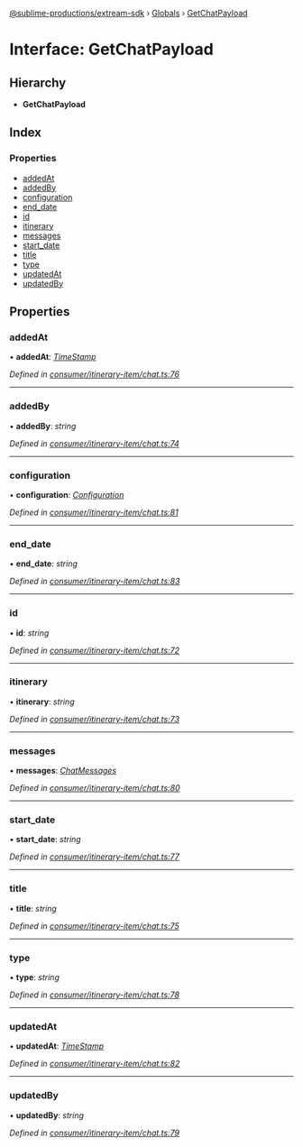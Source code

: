 [@sublime-productions/extream-sdk](../README.md) › [Globals](../globals.md) › [GetChatPayload](getchatpayload.md)

# Interface: GetChatPayload

## Hierarchy

* **GetChatPayload**

## Index

### Properties

* [addedAt](getchatpayload.md#addedat)
* [addedBy](getchatpayload.md#addedby)
* [configuration](getchatpayload.md#configuration)
* [end_date](getchatpayload.md#end_date)
* [id](getchatpayload.md#id)
* [itinerary](getchatpayload.md#itinerary)
* [messages](getchatpayload.md#messages)
* [start_date](getchatpayload.md#start_date)
* [title](getchatpayload.md#title)
* [type](getchatpayload.md#type)
* [updatedAt](getchatpayload.md#updatedat)
* [updatedBy](getchatpayload.md#updatedby)

## Properties

###  addedAt

• **addedAt**: *[TimeStamp](timestamp.md)*

*Defined in [consumer/itinerary-item/chat.ts:76](https://github.com/Extream-SaaS/ex-sdk/blob/ed34b16/src/consumer/itinerary-item/chat.ts#L76)*

___

###  addedBy

• **addedBy**: *string*

*Defined in [consumer/itinerary-item/chat.ts:74](https://github.com/Extream-SaaS/ex-sdk/blob/ed34b16/src/consumer/itinerary-item/chat.ts#L74)*

___

###  configuration

• **configuration**: *[Configuration](configuration.md)*

*Defined in [consumer/itinerary-item/chat.ts:81](https://github.com/Extream-SaaS/ex-sdk/blob/ed34b16/src/consumer/itinerary-item/chat.ts#L81)*

___

###  end_date

• **end_date**: *string*

*Defined in [consumer/itinerary-item/chat.ts:83](https://github.com/Extream-SaaS/ex-sdk/blob/ed34b16/src/consumer/itinerary-item/chat.ts#L83)*

___

###  id

• **id**: *string*

*Defined in [consumer/itinerary-item/chat.ts:72](https://github.com/Extream-SaaS/ex-sdk/blob/ed34b16/src/consumer/itinerary-item/chat.ts#L72)*

___

###  itinerary

• **itinerary**: *string*

*Defined in [consumer/itinerary-item/chat.ts:73](https://github.com/Extream-SaaS/ex-sdk/blob/ed34b16/src/consumer/itinerary-item/chat.ts#L73)*

___

###  messages

• **messages**: *[ChatMessages](chatmessages.md)*

*Defined in [consumer/itinerary-item/chat.ts:80](https://github.com/Extream-SaaS/ex-sdk/blob/ed34b16/src/consumer/itinerary-item/chat.ts#L80)*

___

###  start_date

• **start_date**: *string*

*Defined in [consumer/itinerary-item/chat.ts:77](https://github.com/Extream-SaaS/ex-sdk/blob/ed34b16/src/consumer/itinerary-item/chat.ts#L77)*

___

###  title

• **title**: *string*

*Defined in [consumer/itinerary-item/chat.ts:75](https://github.com/Extream-SaaS/ex-sdk/blob/ed34b16/src/consumer/itinerary-item/chat.ts#L75)*

___

###  type

• **type**: *string*

*Defined in [consumer/itinerary-item/chat.ts:78](https://github.com/Extream-SaaS/ex-sdk/blob/ed34b16/src/consumer/itinerary-item/chat.ts#L78)*

___

###  updatedAt

• **updatedAt**: *[TimeStamp](timestamp.md)*

*Defined in [consumer/itinerary-item/chat.ts:82](https://github.com/Extream-SaaS/ex-sdk/blob/ed34b16/src/consumer/itinerary-item/chat.ts#L82)*

___

###  updatedBy

• **updatedBy**: *string*

*Defined in [consumer/itinerary-item/chat.ts:79](https://github.com/Extream-SaaS/ex-sdk/blob/ed34b16/src/consumer/itinerary-item/chat.ts#L79)*
